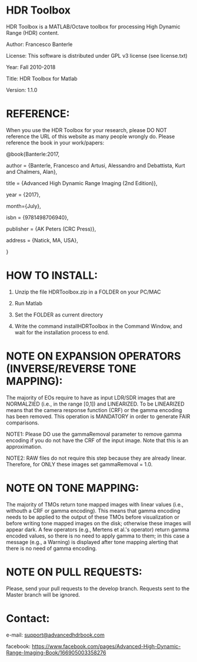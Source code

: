 HDR Toolbox
===========

HDR Toolbox is a MATLAB/Octave toolbox for processing High Dynamic Range (HDR) content.

Author: Francesco Banterle

License: This software is distributed under GPL v3 license (see license.txt)

Year: Fall 2010-2018

Title: HDR Toolbox for Matlab

Version: 1.1.0

REFERENCE:
==========
When you use the HDR Toolbox for your research, please DO NOT reference the URL of this website as many people wrongly do.
Please reference the book in your work/papers:

@book{Banterle:2017,
 
 author = {Banterle, Francesco and Artusi, Alessandro and Debattista, Kurt and Chalmers, Alan},
 
 title = {Advanced High Dynamic Range Imaging (2nd Edition)},
 
 year = {2017},
 
 month={July},
 
 isbn = {9781498706940},
 
 publisher = {AK Peters (CRC Press)},
 
 address = {Natick, MA, USA},
 
} 

HOW TO INSTALL:
===============
1) Unzip the file HDRToolbox.zip in a FOLDER on your PC/MAC

2) Run Matlab

3) Set the FOLDER as current directory

4) Write the command installHDRToolbox in the Command Window, and wait for the installation process to end.

NOTE ON EXPANSION OPERATORS (INVERSE/REVERSE TONE MAPPING):
=====================
The majority of EOs require to have as input LDR/SDR images that are NORMALZIED (i.e., in the range [0,1])
and LINEARIZED. To be LINEARIZED means that the camera response function (CRF) or the gamma encoding has been removed.
This operation is MANDATORY in order to generate FAIR comparisons.

NOTE1: Please DO use the gammaRemoval parameter to remove gamma encoding if you do not have the CRF of the input image. Note
that this is an approximation.

NOTE2: RAW files do not require this step because they are already linear. Therefore, for ONLY these
images set gammaRemoval = 1.0.

NOTE ON TONE MAPPING:
=====================
The majority of TMOs return tone mapped images with linear values (i.e., withouth a CRF or gamma encoding). 
This means that gamma encoding needs to be applied to the output of these TMOs before visualization or before 
writing tone mapped images on the disk; otherwise these images will appear dark.
A few operators (e.g., Mertens et al.'s operator) return gamma encoded values,
so there is no need to apply gamma to them; in this case a message (e.g., a Warning) is displayed
after tone mapping alerting that there is no need of gamma encoding.

NOTE ON PULL REQUESTS:
=====================
Please, send your pull requests to the develop branch. Requests sent to the Master branch will be ignored.

Contact:
========
e-mail: support@advancedhdrbook.com

facebook: https://www.facebook.com/pages/Advanced-High-Dynamic-Range-Imaging-Book/166905003358276
